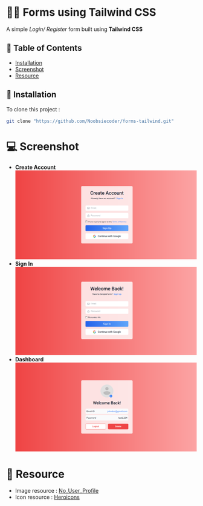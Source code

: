 # 👨‍💻 Forms using Tailwind CSS

A simple _Login/ Register_ form built using **Tailwind CSS**
<br>

## 📜 Table of Contents

- [Installation](#🚀-Installation)
- [Screenshot](#💻-Screenshot)
- [Resource](#📕-Resource)

## 🚀 Installation

To clone this project :

```bash
git clone "https://github.com/Noobsiecoder/forms-tailwind.git"
```

# 💻 Screenshot

- **Create Account**
  ![Alt text](https://raw.githubusercontent.com/Noobsiecoder/forms-tailwind/main/src/assets/image/create_account.png)
  <br>
- **Sign In**
  ![Alt text](https://raw.githubusercontent.com/Noobsiecoder/forms-tailwind/main/src/assets/image/log_in.png)
  <br>
- **Dashboard**
  ![Alt text](https://raw.githubusercontent.com/Noobsiecoder/forms-tailwind/main/src/assets/image/dashboard.png)
  <br>

# 📕 Resource

- Image resource :
  [No_User_Profile](https://developers.google.com/web/images/contributors/no-photo.jpg)
  <br>
- Icon resource :
  [Heroicons](https://heroicons.com/)
